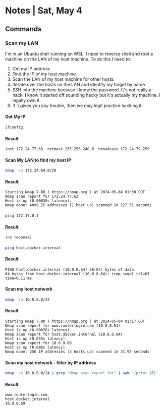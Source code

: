 # Notes | Sat, May 4

## Commands

### Scan my LAN

I'm in an Ubuntu shell running on WSL. I need to reverse shell and root a machine on the LAN of my host machine. To do this I need to:
1. Get my IP address
2. Find the IP of my host machine.
3. Scan the LAN of my host machine for other hosts.
4. Iterate over the hosts on the LAN and identify my target by name.
5. SSH into the machine because I know the password. It's not really a hack. I know it started off sounding hacky but it's actually my machine. I legally own it.
6. If it gives you any trouble, then we may legit practice hacking it.

#### Get My IP
```bash
ifconfig
```

#### Result
```
inet 172.24.77.63  netmask 255.255.240.0  broadcast 172.24.79.255
```

#### Scan My LAN to find my host IP
```bash
nmap -sn 172.24.64.0/20
```

#### Result
```
Starting Nmap 7.80 ( https://nmap.org ) at 2024-05-04 01:00 CDT
Nmap scan report for 172.24.77.63
Host is up (0.00038s latency).
Nmap done: 4096 IP addresses (1 host up) scanned in 127.51 seconds
```

#### 
```bash
ping 172.17.0.1
```

#### Result
```
(no reponse)
```

#### 
```bash
ping host.docker.internal
```

#### Result
```
PING host.docker.internal (10.0.0.64) 56(84) bytes of data.
64 bytes from host.docker.internal (10.0.0.64): icmp_seq=1 ttl=63 time=6.11 ms
```

#### Scan my host network
```bash
nmap -sn 10.0.0.0/24
```

#### Result
```
Starting Nmap 7.80 ( https://nmap.org ) at 2024-05-04 01:17 CDT
Nmap scan report for www.routerlogin.com (10.0.0.63)
Host is up (0.00070s latency).
Nmap scan report for host.docker.internal (10.0.0.64)
Host is up (0.033s latency).
Nmap scan report for 10.0.0.69
Host is up (0.086s latency).
Nmap done: 256 IP addresses (3 hosts up) scanned in 21.97 seconds
```

#### Scan my host network - filter by IP address
```bash
nmap -sn 10.0.0.0/24 | grep "Nmap scan report for" | awk '{print $5}'
```

#### Result
```
www.routerlogin.com
host.docker.internal
10.0.0.69
```

